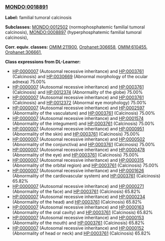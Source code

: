 
### [MONDO:0018891](http://purl.obolibrary.org/obo/MONDO_0018891)
**Label:** familial tumoral calcinosis

**Subclasses:** [MONDO:0012502](http://purl.obolibrary.org/obo/MONDO_0012502) (normophosphatemic familial tumoral calcinosis), [MONDO:0008897](http://purl.obolibrary.org/obo/MONDO_0008897) (hyperphosphatemic familial tumoral calcinosis), 

**Corr. equiv. classes:** [OMIM:211900](http://purl.obolibrary.org/obo/OMIM_211900), [Orphanet:306658](http://www.orpha.net/ORDO/Orphanet_306658), [OMIM:610455](http://purl.obolibrary.org/obo/OMIM_610455), [Orphanet:306661](http://www.orpha.net/ORDO/Orphanet_306661), 

**Class expressions from DL-Learner:**

- [HP:0000007](http://purl.obolibrary.org/obo/HP_0000007) (Autosomal recessive inheritance) and [HP:0003761](http://purl.obolibrary.org/obo/HP_0003761) (Calcinosis) and [HP:0030669](http://purl.obolibrary.org/obo/HP_0030669) (Abnormal morphology of the ocular adnexa) 75.00%
- [HP:0000007](http://purl.obolibrary.org/obo/HP_0000007) (Autosomal recessive inheritance) and [HP:0003761](http://purl.obolibrary.org/obo/HP_0003761) (Calcinosis) and [HP:0012374](http://purl.obolibrary.org/obo/HP_0012374) (Abnormality of the globe) 75.00%
- [HP:0000007](http://purl.obolibrary.org/obo/HP_0000007) (Autosomal recessive inheritance) and [HP:0003761](http://purl.obolibrary.org/obo/HP_0003761) (Calcinosis) and [HP:0012372](http://purl.obolibrary.org/obo/HP_0012372) (Abnormal eye morphology) 75.00%
- [HP:0000007](http://purl.obolibrary.org/obo/HP_0000007) (Autosomal recessive inheritance) and [HP:0002597](http://purl.obolibrary.org/obo/HP_0002597) (Abnormality of the vasculature) and [HP:0003761](http://purl.obolibrary.org/obo/HP_0003761) (Calcinosis) 75.00%
- [HP:0000007](http://purl.obolibrary.org/obo/HP_0000007) (Autosomal recessive inheritance) and [HP:0001574](http://purl.obolibrary.org/obo/HP_0001574) (Abnormality of the integument) and [HP:0003761](http://purl.obolibrary.org/obo/HP_0003761) (Calcinosis) 75.00%
- [HP:0000007](http://purl.obolibrary.org/obo/HP_0000007) (Autosomal recessive inheritance) and [HP:0000951](http://purl.obolibrary.org/obo/HP_0000951) (Abnormality of the skin) and [HP:0003761](http://purl.obolibrary.org/obo/HP_0003761) (Calcinosis) 75.00%
- [HP:0000007](http://purl.obolibrary.org/obo/HP_0000007) (Autosomal recessive inheritance) and [HP:0000502](http://purl.obolibrary.org/obo/HP_0000502) (Abnormality of the conjunctiva) and [HP:0003761](http://purl.obolibrary.org/obo/HP_0003761) (Calcinosis) 75.00%
- [HP:0000007](http://purl.obolibrary.org/obo/HP_0000007) (Autosomal recessive inheritance) and [HP:0000478](http://purl.obolibrary.org/obo/HP_0000478) (Abnormality of the eye) and [HP:0003761](http://purl.obolibrary.org/obo/HP_0003761) (Calcinosis) 75.00%
- [HP:0000007](http://purl.obolibrary.org/obo/HP_0000007) (Autosomal recessive inheritance) and [HP:0000315](http://purl.obolibrary.org/obo/HP_0000315) (Abnormality of the orbital region) and [HP:0003761](http://purl.obolibrary.org/obo/HP_0003761) (Calcinosis) 75.00%
- [HP:0000007](http://purl.obolibrary.org/obo/HP_0000007) (Autosomal recessive inheritance) and [HP:0001626](http://purl.obolibrary.org/obo/HP_0001626) (Abnormality of the cardiovascular system) and [HP:0003761](http://purl.obolibrary.org/obo/HP_0003761) (Calcinosis) 65.82%
- [HP:0000007](http://purl.obolibrary.org/obo/HP_0000007) (Autosomal recessive inheritance) and [HP:0000271](http://purl.obolibrary.org/obo/HP_0000271) (Abnormality of the face) and [HP:0003761](http://purl.obolibrary.org/obo/HP_0003761) (Calcinosis) 65.82%
- [HP:0000007](http://purl.obolibrary.org/obo/HP_0000007) (Autosomal recessive inheritance) and [HP:0000234](http://purl.obolibrary.org/obo/HP_0000234) (Abnormality of the head) and [HP:0003761](http://purl.obolibrary.org/obo/HP_0003761) (Calcinosis) 65.82%
- [HP:0000007](http://purl.obolibrary.org/obo/HP_0000007) (Autosomal recessive inheritance) and [HP:0000163](http://purl.obolibrary.org/obo/HP_0000163) (Abnormality of the oral cavity) and [HP:0003761](http://purl.obolibrary.org/obo/HP_0003761) (Calcinosis) 65.82%
- [HP:0000007](http://purl.obolibrary.org/obo/HP_0000007) (Autosomal recessive inheritance) and [HP:0000153](http://purl.obolibrary.org/obo/HP_0000153) (Abnormality of the mouth) and [HP:0003761](http://purl.obolibrary.org/obo/HP_0003761) (Calcinosis) 65.82%
- [HP:0000007](http://purl.obolibrary.org/obo/HP_0000007) (Autosomal recessive inheritance) and [HP:0000152](http://purl.obolibrary.org/obo/HP_0000152) (Abnormality of head or neck) and [HP:0003761](http://purl.obolibrary.org/obo/HP_0003761) (Calcinosis) 65.82%


